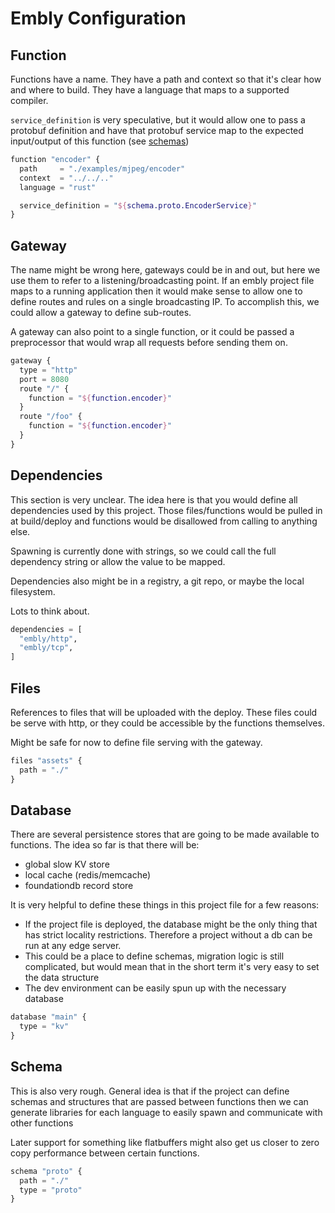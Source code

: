 # Embly Configuration

## Function

Functions have a name. They have a path and context so that it's clear how and where to build.
They have a language that maps to a supported compiler.

`service_definition` is very speculative, but it would allow one to pass a protobuf
definition and have that protobuf service map to the expected input/output of this
function (see [schemas](#schemas))

```terraform
function "encoder" {
  path     = "./examples/mjpeg/encoder"
  context  = "../../.."
  language = "rust"

  service_definition = "${schema.proto.EncoderService}"
}
```

## Gateway

The name might be wrong here, gateways could be in and out, but here we use them
to refer to a listening/broadcasting point. If an embly project file maps to a
running application then it would make sense to allow one to define routes and
rules on a single broadcasting IP. To accomplish this, we could allow a gateway
to define sub-routes.

A gateway can also point to a single function, or it could be passed a preprocessor
that would wrap all requests before sending them on.

```terraform
gateway {
  type = "http"
  port = 8080
  route "/" {
    function = "${function.encoder}"
  }
  route "/foo" {
    function = "${function.encoder}"
  }
}
```

## Dependencies

This section is very unclear. The idea here is that you would define all dependencies
used by this project. Those files/functions would be pulled in at build/deploy and
functions would be disallowed from calling to anything else.

Spawning is currently done with strings, so we could call the full dependency
string or allow the value to be mapped.

Dependencies also might be in a registry, a git repo, or maybe the local filesystem.

Lots to think about.

```terraform
dependencies = [
  "embly/http",
  "embly/tcp",
]
```

## Files

References to files that will be uploaded with the deploy. These files could be serve
with http, or they could be accessible by the functions themselves.

Might be safe for now to define file serving with the gateway.

```terraform
files "assets" {
  path = "./"
}
```

## Database

There are several persistence stores that are going to be made available to functions. The idea
so far is that there will be:

- global slow KV store
- local cache (redis/memcache)
- foundationdb record store

It is very helpful to define these things in this project file for a few reasons:

- If the project file is deployed, the database might be the only thing that has strict
  locality restrictions. Therefore a project without a db can be run at any edge server.
- This could be a place to define schemas, migration logic is still complicated, but
  would mean that in the short term it's very easy to set the data structure
- The dev environment can be easily spun up with the necessary database

```terraform
database "main" {
  type = "kv"
}
```

## Schema

This is also very rough. General idea is that if the project can define schemas and
structures that are passed between functions then we can generate libraries for each
language to easily spawn and communicate with other functions

Later support for something like flatbuffers might also get us closer to zero
copy performance between certain functions.

```terraform
schema "proto" {
  path = "./"
  type = "proto"
}
```
